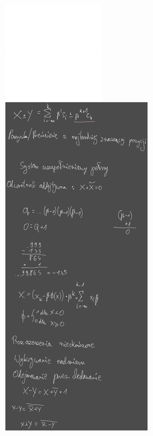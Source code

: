 ![](Notatki/Semestr%203/Architektura%20komputerów%201/Wykłady/Wykład%201/AK1-1-18-Arytmetyka.pdf)
![](Notatki/Semestr%203/Architektura%20komputerów%201/Wykłady/Wykład%201/AK1-0-19-ARYTMETYKA.pdf)
![](Notatki/Semestr%203/Architektura%20komputerów%201/Wykłady/Wykład%201/Drawing%202023-10-18%2015.17.15.excalidraw.svg)